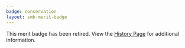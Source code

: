 ```yaml
---
badge: conservation
layout: smb-merit-badge
---
```


This merit badge has been retired. View the [History Page](history/) for additional information.
